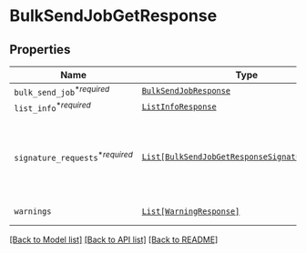 # BulkSendJobGetResponse



## Properties
Name | Type | Description | Notes
------------ | ------------- | ------------- | -------------
| `bulk_send_job`<sup>*_required_</sup> | [```BulkSendJobResponse```](BulkSendJobResponse.md) |    |  |
| `list_info`<sup>*_required_</sup> | [```ListInfoResponse```](ListInfoResponse.md) |    |  |
| `signature_requests`<sup>*_required_</sup> | [```List[BulkSendJobGetResponseSignatureRequests]```](BulkSendJobGetResponseSignatureRequests.md) |  Contains information about the Signature Requests sent in bulk.  |  |
| `warnings` | [```List[WarningResponse]```](WarningResponse.md) |  A list of warnings.  |  |

[[Back to Model list]](../README.md#documentation-for-models) [[Back to API list]](../README.md#documentation-for-api-endpoints) [[Back to README]](../README.md)


